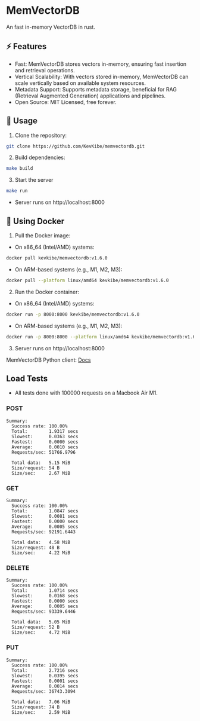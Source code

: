 # MemVectorDB
An fast in-memory VectorDB in rust.

## ⚡️ Features
- Fast: MemVectorDB stores vectors in-memory, ensuring fast insertion and retrieval operations.
- Vertical Scalability: With vectors stored in-memory, MemVectorDB can scale vertically based on available system resources.
- Metadata Support: Supports metadata storage, beneficial for RAG (Retrieval Augmented Generation) applications and pipelines.
- Open Source: MIT Licensed, free forever.


## 🚀 Usage
1. Clone the repository:
```bash
git clone https://github.com/KevKibe/memvectordb.git
```

2. Build dependencies:
```bash
make build
```
3. Start the server
```bash
make run
```
- Server runs on http://localhost:8000


## 🐳 Using Docker

1. Pull the Docker image:

- On x86_64 (Intel/AMD) systems:

```bash
docker pull kevkibe/memvectordb:v1.6.0

```
- On ARM-based systems (e.g., M1, M2, M3):
```bash
docker pull --platform linux/amd64 kevkibe/memvectordb:v1.6.0
```

2. Run the Docker container:
- On x86_64 (Intel/AMD) systems:
```bash
docker run -p 8000:8000 kevkibe/memvectordb:v1.6.0
```
- On ARM-based systems (e.g., M1, M2, M3):
```bash
docker run -p 8000:8000 --platform linux/amd64 kevkibe/memvectordb:v1.6.0
```
3. Server runs on http://localhost:8000

MemVectorDB Python client: [Docs](https://github.com/KevKibe/memvectordb-python-client/blob/main/README.md)

## Load Tests
- All tests done with 100000 requests on a Macbook Air M1.
### POST
```console
Summary:
  Success rate: 100.00%
  Total:        1.9317 secs
  Slowest:      0.0363 secs
  Fastest:      0.0000 secs
  Average:      0.0010 secs
  Requests/sec: 51766.9796

  Total data:   5.15 MiB
  Size/request: 54 B
  Size/sec:     2.67 MiB
```
### GET
```console
Summary:
  Success rate: 100.00%
  Total:        1.0847 secs
  Slowest:      0.0081 secs
  Fastest:      0.0000 secs
  Average:      0.0005 secs
  Requests/sec: 92191.6443

  Total data:   4.58 MiB
  Size/request: 48 B
  Size/sec:     4.22 MiB
```
### DELETE
```console
Summary:
  Success rate: 100.00%
  Total:        1.0714 secs
  Slowest:      0.0168 secs
  Fastest:      0.0000 secs
  Average:      0.0005 secs
  Requests/sec: 93339.6446

  Total data:   5.05 MiB
  Size/request: 52 B
  Size/sec:     4.72 MiB
```
### PUT
```console
Summary:
  Success rate: 100.00%
  Total:        2.7216 secs
  Slowest:      0.0395 secs
  Fastest:      0.0001 secs
  Average:      0.0014 secs
  Requests/sec: 36743.3094

  Total data:   7.06 MiB
  Size/request: 74 B
  Size/sec:     2.59 MiB
```
